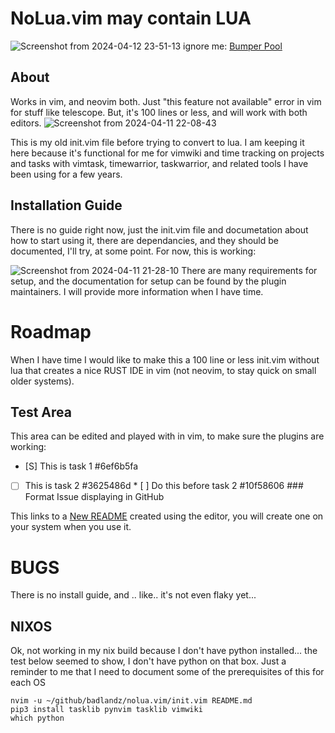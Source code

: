 # NoLua.vim may contain LUA
![Screenshot from 2024-04-12 23-51-13](https://github.com/badlandz/nolua.vim/assets/30945171/3c72f523-90f6-4238-9da4-026bc24e8dae)
ignore me: [Bumper Pool](/)

## About

Works in vim, and neovim both. Just "this feature not available" error in vim for stuff like telescope. But, it's 100 lines or less, and will work with both editors.
![Screenshot from 2024-04-11 22-08-43](https://github.com/badlandz/nolua.vim/assets/30945171/9ed05166-d4e7-48a8-ab6a-2a2fd13234f3)

This is my old init.vim file before trying to convert to lua. I am keeping it here because it's functional for me for vimwiki and time tracking on projects and tasks with vimtask, timewarrior, taskwarrior, and related tools I have been using for a few years.

## Installation Guide

There is no guide right now, just the init.vim file and documetation about how to start using it, there are dependancies, and they should be documented, I'll try, at some point. For now, this is working:

![Screenshot from 2024-04-11 21-28-10](https://github.com/badlandz/nolua.vim/assets/30945171/e888625b-662d-4dd1-a3bd-c6029f480e52)
There are many requirements for setup, and the documentation for setup can be found by the plugin maintainers. I will provide more information when I have time.

# Roadmap

When I have time I would like to make this a 100 line or less init.vim without lua that creates a nice RUST IDE in vim (not neovim, to stay quick on small older systems).

## Test Area

This area can be edited and played with in vim, to make sure the plugins are working:

* [S] This is task 1  #6ef6b5fa
* [ ] This is task 2  #3625486d
		* [ ] Do this before task 2  #10f58606
		### Format Issue displaying in GitHub

This links to a [New README](new/README.md) created using the editor, you will create one on your system when you use it.


# BUGS

There is no install guide, and .. like.. it's not even flaky yet... 

## NIXOS
Ok, not working in my nix build because I don't have python installed... the test below seemed to show, I don't have python on that box. Just a reminder to me that I need to document some of the prerequisites of this for each OS
```
nvim -u ~/github/badlandz/nolua.vim/init.vim README.md
pip3 install tasklib pynvim tasklib vimwiki
which python
```
